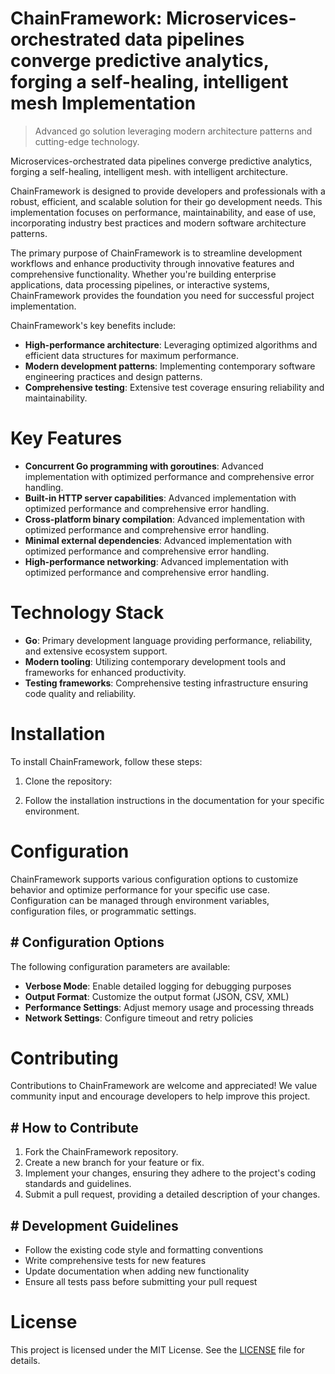 <!-- fallback_ChainFramework_20251029012305_79451 -->

# ChainFramework: Microservices-orchestrated data pipelines converge predictive analytics, forging a self-healing, intelligent mesh Implementation
> Advanced go solution leveraging modern architecture patterns and cutting-edge technology.

Microservices-orchestrated data pipelines converge predictive analytics, forging a self-healing, intelligent mesh. with intelligent architecture.

ChainFramework is designed to provide developers and professionals with a robust, efficient, and scalable solution for their go development needs. This implementation focuses on performance, maintainability, and ease of use, incorporating industry best practices and modern software architecture patterns.

The primary purpose of ChainFramework is to streamline development workflows and enhance productivity through innovative features and comprehensive functionality. Whether you're building enterprise applications, data processing pipelines, or interactive systems, ChainFramework provides the foundation you need for successful project implementation.

ChainFramework's key benefits include:

* **High-performance architecture**: Leveraging optimized algorithms and efficient data structures for maximum performance.
* **Modern development patterns**: Implementing contemporary software engineering practices and design patterns.
* **Comprehensive testing**: Extensive test coverage ensuring reliability and maintainability.

# Key Features

* **Concurrent Go programming with goroutines**: Advanced implementation with optimized performance and comprehensive error handling.
* **Built-in HTTP server capabilities**: Advanced implementation with optimized performance and comprehensive error handling.
* **Cross-platform binary compilation**: Advanced implementation with optimized performance and comprehensive error handling.
* **Minimal external dependencies**: Advanced implementation with optimized performance and comprehensive error handling.
* **High-performance networking**: Advanced implementation with optimized performance and comprehensive error handling.

# Technology Stack

* **Go**: Primary development language providing performance, reliability, and extensive ecosystem support.
* **Modern tooling**: Utilizing contemporary development tools and frameworks for enhanced productivity.
* **Testing frameworks**: Comprehensive testing infrastructure ensuring code quality and reliability.

# Installation

To install ChainFramework, follow these steps:

1. Clone the repository:


2. Follow the installation instructions in the documentation for your specific environment.

# Configuration

ChainFramework supports various configuration options to customize behavior and optimize performance for your specific use case. Configuration can be managed through environment variables, configuration files, or programmatic settings.

## # Configuration Options

The following configuration parameters are available:

* **Verbose Mode**: Enable detailed logging for debugging purposes
* **Output Format**: Customize the output format (JSON, CSV, XML)
* **Performance Settings**: Adjust memory usage and processing threads
* **Network Settings**: Configure timeout and retry policies

# Contributing

Contributions to ChainFramework are welcome and appreciated! We value community input and encourage developers to help improve this project.

## # How to Contribute

1. Fork the ChainFramework repository.
2. Create a new branch for your feature or fix.
3. Implement your changes, ensuring they adhere to the project's coding standards and guidelines.
4. Submit a pull request, providing a detailed description of your changes.

## # Development Guidelines

* Follow the existing code style and formatting conventions
* Write comprehensive tests for new features
* Update documentation when adding new functionality
* Ensure all tests pass before submitting your pull request

# License

This project is licensed under the MIT License. See the [LICENSE](https://github.com/LuisFillipe1/ChainFramework/blob/main/LICENSE) file for details.
